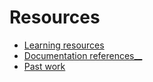 # Resources

- [Learning resources](learning-resources.md)
- [Documentation references__](doc-references.md)
- [Past work](past-work.md)


